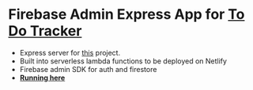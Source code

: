 # Firebase Admin Express App for [To Do Tracker](https://to-do-tracker.netlify.app/)

- Express server for [this](https://github.com/aishwaryapb/todotracker) project.
- Built into serverless lambda functions to be deployed on Netlify
- Firebase admin SDK for auth and firestore
- **[Running here](https://to-do-tracker-api.netlify.app/)**
